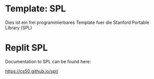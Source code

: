 # Template: SPL

Dies ist ein frei programmierbares Template fuer die
Stanford Portable Library (SPL)

# Replit SPL

Documentation to SPL can be found here:

https://cs50.github.io/spl/

